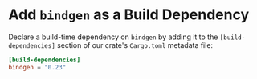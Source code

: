 # Add `bindgen` as a Build Dependency

Declare a build-time dependency on `bindgen` by adding it to the
`[build-dependencies]` section of our crate's `Cargo.toml` metadata file:

```toml
[build-dependencies]
bindgen = "0.23"
```

